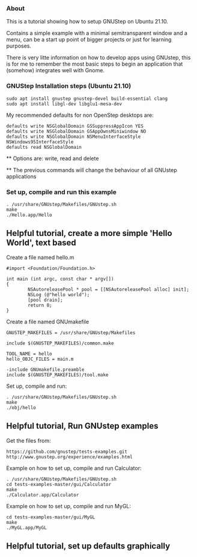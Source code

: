 ### About

This is a tutorial showing how to setup GNUStep on Ubuntu 21.10.

Contains a simple example with a minimal semitransparent window and a menu, can be a start up point of bigger projects or just for learning purposes.

There is very litte information on how to develop apps using GNUstep, this is for me to remember the most basic steps to begin an application that (somehow) integrates well with Gnome.



### GNUStep Installation steps (Ubuntu 21.10)

```
sudo apt install gnustep gnustep-devel build-essential clang
sudo apt install libgl-dev libglu1-mesa-dev
```

My recommended defaults for non OpenStep desktops are:

```
defaults write NSGlobalDomain GSSuppressAppIcon YES
defaults write NSGlobalDomain GSAppOwnsMiniwindow NO
defaults write NSGlobalDomain NSMenuInterfaceStyle NSWindows95InterfaceStyle
defaults read NSGlobalDomain
```

** Options are: write, read and delete

** The previous commands will change the behaviour of all GNUstep applications



### Set up, compile and run this example

```
. /usr/share/GNUstep/Makefiles/GNUstep.sh
make
./Hello.app/Hello
```



## Helpful tutorial, create a more simple 'Hello World', text based                

Create a file named hello.m

```
#import <Foundation/Foundation.h>

int main (int argc, const char * argv[])
{
        NSAutoreleasePool * pool = [[NSAutoreleasePool alloc] init];
        NSLog (@"hello world");
        [pool drain];
        return 0;
}
```	

Create a file named GNUmakefile

```
GNUSTEP_MAKEFILES = /usr/share/GNUstep/Makefiles

include $(GNUSTEP_MAKEFILES)/common.make

TOOL_NAME = hello
hello_OBJC_FILES = main.m

-include GNUmakefile.preamble
include $(GNUSTEP_MAKEFILES)/tool.make
```

Set up, compile and run:

```
. /usr/share/GNUstep/Makefiles/GNUstep.sh
make
./obj/hello
```



## Helpful tutorial, Run GNUstep examples

Get the files from:

```
https://github.com/gnustep/tests-examples.git
http://www.gnustep.org/experience/examples.html
```

Example on how to set up, compile and run Calculator:

```
. /usr/share/GNUstep/Makefiles/GNUstep.sh
cd tests-examples-master/gui/Calculator
make
./Calculator.app/Calculator
```

Example on how to set up, compile and run MyGL:

```
cd tests-examples-master/gui/MyGL
make
./MyGL.app/MyGL
```

## Helpful tutorial, set up defaults graphically